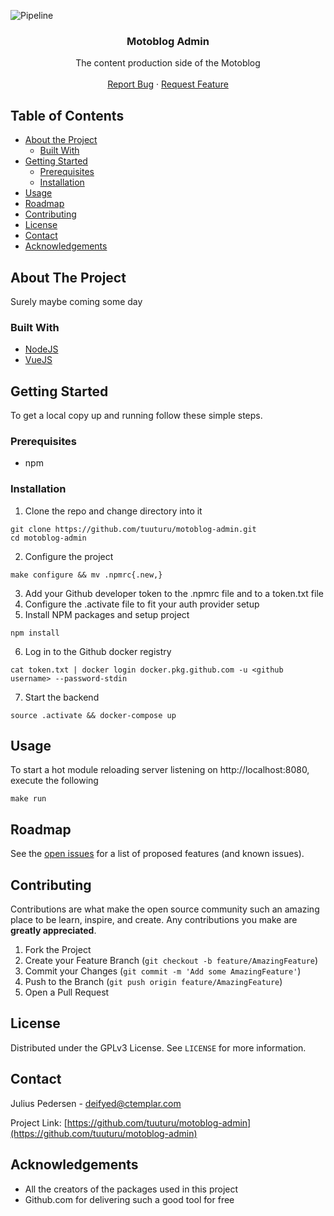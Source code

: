 <!--
*** Thanks for checking out this README Template. If you have a suggestion that would
*** make this better, please fork the repo and create a pull request or simply open
*** an issue with the tag "enhancement".
*** Thanks again! Now go create something AMAZING! :D
***
***
***
*** To avoid retyping too much info. Do a search and replace for the following:
*** github_username, repo, twitter_handle, email
-->





<!-- PROJECT SHIELDS -->
<!--
*** I'm using markdown "reference style" links for readability.
*** Reference links are enclosed in brackets [ ] instead of parentheses ( ).
*** See the bottom of this document for the declaration of the reference variables
*** for contributors-url, forks-url, etc. This is an optional, concise syntax you may use.
*** https://www.markdownguide.org/basic-syntax/#reference-style-links
-->

<!-- PROJECT LOGO -->
![Pipeline](https://github.com/tuuturu/motoblog-admin/workflows/Pipeline/badge.svg)
<br />
<p align="center">
  <h3 align="center">Motoblog Admin</h3>

  <p align="center">
    The content production side of the Motoblog
    <br />
    <br />
    <a href="https://github.com/tuuturu/motoblog-admin/issues">Report Bug</a>
    ·
    <a href="https://github.com/tuuturu/motoblog-admin/issues">Request Feature</a>
  </p>
</p>



<!-- TABLE OF CONTENTS -->
## Table of Contents

* [About the Project](#about-the-project)
  * [Built With](#built-with)
* [Getting Started](#getting-started)
  * [Prerequisites](#prerequisites)
  * [Installation](#installation)
* [Usage](#usage)
* [Roadmap](#roadmap)
* [Contributing](#contributing)
* [License](#license)
* [Contact](#contact)
* [Acknowledgements](#acknowledgements)



<!-- ABOUT THE PROJECT -->
## About The Project

Surely maybe coming some day

### Built With

* [NodeJS](https://nodejs.org/)
* [VueJS](https://vuejs.org/)


<!-- GETTING STARTED -->
## Getting Started

To get a local copy up and running follow these simple steps.

### Prerequisites

* npm

### Installation
 
1. Clone the repo and change directory into it
```shell script
git clone https://github.com/tuuturu/motoblog-admin.git
cd motoblog-admin
```
2. Configure the project
```shell script
make configure && mv .npmrc{.new,}
```
3. Add your Github developer token to the .npmrc file and to a token.txt file
4. Configure the .activate file to fit your auth provider setup
5. Install NPM packages and setup project
```shell script
npm install
```
6. Log in to the Github docker registry
```shell script
cat token.txt | docker login docker.pkg.github.com -u <github username> --password-stdin
```
7. Start the backend
```shell script
source .activate && docker-compose up
```



<!-- USAGE EXAMPLES -->
## Usage

To start a hot module reloading server listening on http://localhost:8080, execute the following
````shell script
make run
````



<!-- ROADMAP -->
## Roadmap

See the [open issues](https://github.com/tuuturu/motoblog-admin/issues) for a list of proposed features (and known issues).



<!-- CONTRIBUTING -->
## Contributing

Contributions are what make the open source community such an amazing place to be learn, inspire, and create. Any contributions you make are **greatly appreciated**.

1. Fork the Project
2. Create your Feature Branch (`git checkout -b feature/AmazingFeature`)
3. Commit your Changes (`git commit -m 'Add some AmazingFeature'`)
4. Push to the Branch (`git push origin feature/AmazingFeature`)
5. Open a Pull Request



<!-- LICENSE -->
## License

Distributed under the GPLv3 License. See `LICENSE` for more information.



<!-- CONTACT -->
## Contact

Julius Pedersen - deifyed@ctemplar.com

Project Link: [https://github.com/tuuturu/motoblog-admin](https://github.com/tuuturu/motoblog-admin)



<!-- ACKNOWLEDGEMENTS -->
## Acknowledgements

* All the creators of the packages used in this project
* Github.com for delivering such a good tool for free 
